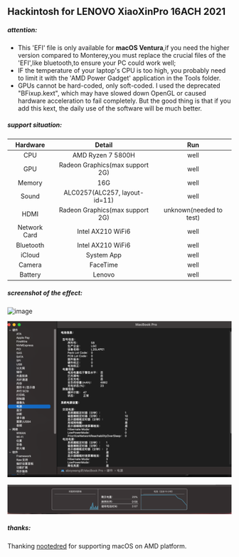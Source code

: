 ## Hackintosh for LENOVO XiaoXinPro 16ACH 2021

##### **attention:**

- This 'EFI' file is only available for **macOS Ventura**,if you need the higher version compared  to Monterey,you must replace the crucial files of the 'EFI',like bluetooth,to ensure your PC could work well;
- IF the temperature of  your laptop's CPU is too high, you probably need to limit it with the 'AMD Power Gadget' application in the Tools folder.
- GPUs cannot be hard-coded, only soft-coded. I used the deprecated "BFixup.kext", which may have slowed down OpenGL or caused hardware acceleration to fail completely. But the good thing is that if you add this kext, the daily use of the software will be much better.

##### support situation:

|   Hardware   |             Detail              |           Run           |
| :----------: | :-----------------------------: | :---------------------: |
|     CPU      |        AMD Ryzen 7 5800H        |          well           |
|     GPU      | Radeon Graphics(max support 2G) |          well           |
|    Memory    |               16G               |          well           |
|    Sound     |  ALC0257(ALC257, layout-id=11)  |          well           |
|     HDMI     | Radeon Graphics(max support 2G) | unknown(needed to test) |
| Network Card |        Intel AX210 WiFi6        |          well           |
|  Bluetooth   |        Intel AX210 WiFi6        |          well           |
|    iCloud    |           System App            |          well           |
|    Camera    |            FaceTime             |          well           |
|   Battery    |             Lenovo              |          well           |

##### screenshot of the effect:

![image](https://github.com/aboywang/Hackintosh-for-LENOVO-XiaoXinPro-16ACH-2021/blob/main/effect1.png)

![image](https://github.com/aboywang/Hackintosh-for-LENOVO-XiaoXinPro-16ACH-2021/blob/main/effect2.png)

![image](https://github.com/aboywang/Hackintosh-for-LENOVO-XiaoXinPro-16ACH-2021/blob/main/effect3.png)

##### thanks:

Thanking [nootedred](https://github.com/ChefKissInc/NootedRed) for supporting macOS on AMD platform.

